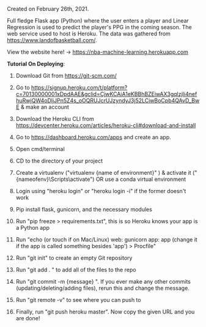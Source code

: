 Created on February 26th, 2021.

Full fledge Flask app (Python) where the user enters a player and Linear Regression is used to predict the player's PPG in the coming season. The web service used to host is Heroku.
The data was gathered from https://www.landofbasketball.com/.

View the website here! -> https://nba-machine-learning.herokuapp.com

**Tutorial On Deploying**:

1. Download Git from https://git-scm.com/

2. Go to https://signup.heroku.com/t/platform?c=70130000001xDpdAAE&gclid=CjwKCAiA1eKBBhBZEiwAX3gqlzjIi4nefhuRwjQW4oDljJPn5Z4s_oOQRUJcrUJzyndyJ3j52LCiwBoCpb4QAvD_BwE & make an account

3. Download the Heroku CLI from https://devcenter.heroku.com/articles/heroku-cli#download-and-install

4. Go to https://dashboard.heroku.com/apps and create an app.

4. Open cmd/terminal

5. CD to the directory of your project

6. Create a virtualenv ("virtualenv {name of environment}" ) & activate it ("{nameofenv}\Scripts\activate") OR use a conda virtual environment

7. Login using "heroku login" or "heroku login -i" if the former doesn't work

8. Pip install flask, gunicorn, and the necessary modules

9. Run "pip freeze > requirements.txt", this is so Heroku knows your app is a Python app

10. Run "echo (or touch if on Mac/Linux) web: gunicorn app: app (change it if the app is called something besides 'app') > Procfile"

11. Run "git init" to create an empty Git repository

12. Run "git add . " to add all of the files to the repo

13. Run "git commit -m {message} ". If you ever make any other commits (updating/deleting/adding files), rerun this and change the message.

13. Run "git remote -v" to see where you can push to

14. Finally, run "git push heroku master". Now copy the given URL and you are done!
